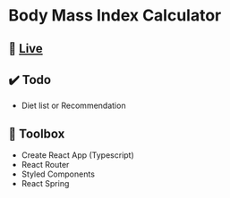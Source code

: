 # Body Mass Index Calculator

## 🔗 [Live](https://affectionate-hodgkin-d8b6eb.netlify.app)

## ✔️ Todo
  - Diet list or Recommendation

## 🧰 Toolbox
  - Create React App (Typescript)
  - React Router
  - Styled Components
  - React Spring
